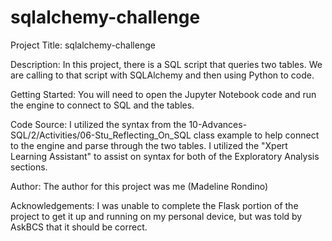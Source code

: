 # sqlalchemy-challenge

Project Title: sqlalchemy-challenge

Description: In this project, there is a SQL script that queries two tables. We are calling to that script with SQLAlchemy and then using Python to code.

Getting Started: You will need to open the Jupyter Notebook code and run the engine to connect to SQL and the tables.

Code Source: I utilized the syntax from the 10-Advances-SQL/2/Activities/06-Stu_Reflecting_On_SQL class example to help connect to the engine and parse through the two tables. I utilized the "Xpert Learning Assistant" to assist on syntax for both of the Exploratory Analysis sections.

Author: The author for this project was me (Madeline Rondino)

Acknowledgements: I was unable to complete the Flask portion of the project to get it up and running on my personal device, but was told by AskBCS that it should be correct.


